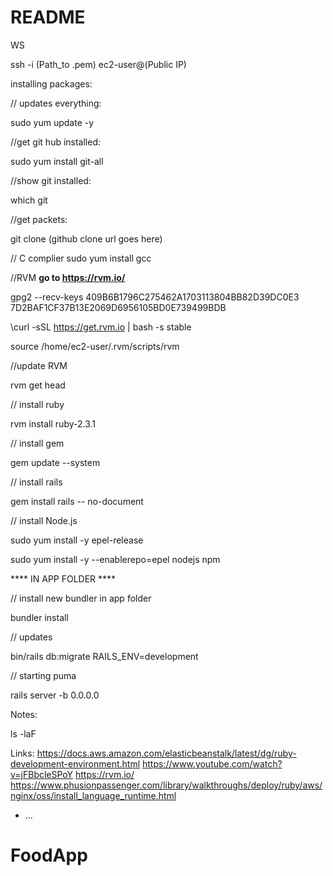 # README
WS 

ssh -i (Path_to .pem) ec2-user@(Public IP)

installing packages:

// updates everything: 

sudo yum update -y 

//get git hub installed: 

sudo yum install git-all

//show git installed: 

which git

//get packets:

git clone (github clone url goes here)

// C complier
sudo yum install gcc

//RVM **go to https://rvm.io/**

gpg2 --recv-keys 409B6B1796C275462A1703113804BB82D39DC0E3 7D2BAF1CF37B13E2069D6956105BD0E739499BDB

\curl -sSL https://get.rvm.io | bash -s stable

source /home/ec2-user/.rvm/scripts/rvm

//update RVM 

rvm get head

// install ruby 

rvm install ruby-2.3.1

// install gem

gem update --system 

// install rails 

gem install rails -- no-document

// install Node.js

sudo yum install -y epel-release

sudo yum install -y --enablerepo=epel nodejs npm

**** IN APP FOLDER ****

// install new bundler in app folder 

bundler install 

// updates

bin/rails db:migrate RAILS_ENV=development

// starting puma 

rails server -b 0.0.0.0

Notes:

ls -laF

Links:
https://docs.aws.amazon.com/elasticbeanstalk/latest/dg/ruby-development-environment.html
https://www.youtube.com/watch?v=jFBbcleSPoY
https://rvm.io/
https://www.phusionpassenger.com/library/walkthroughs/deploy/ruby/aws/nginx/oss/install_language_runtime.html


* ...
# FoodApp
